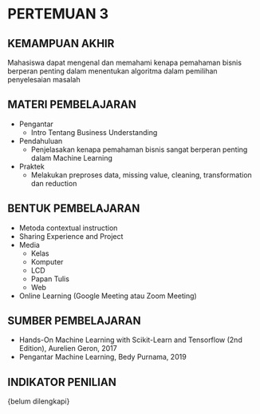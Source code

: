 # **PERTEMUAN 3**

## **KEMAMPUAN AKHIR**
Mahasiswa dapat mengenal dan memahami kenapa pemahaman bisnis berperan penting dalam menentukan algoritma dalam pemilihan penyelesaian masalah

## **MATERI PEMBELAJARAN**
- Pengantar
    - Intro Tentang Business Understanding
- Pendahuluan 
    - Penjelasakan kenapa pemahaman bisnis sangat berperan penting dalam Machine Learning
- Praktek
    - Melakukan preproses data, missing value, cleaning, transformation dan reduction 

## **BENTUK PEMBELAJARAN**
- Metoda contextual instruction
- Sharing Experience and Project
- Media 
    - Kelas
    - Komputer
    - LCD
    - Papan Tulis
    - Web
- Online Learning (Google Meeting atau Zoom Meeting)

## **SUMBER PEMBELAJARAN**
- Hands-On Machine Learning with Scikit-Learn and Tensorflow (2nd Edition), Aurelien Geron, 2017
- Pengantar Machine Learning, Bedy Purnama, 2019

## **INDIKATOR PENILIAN**
{belum dilengkapi}